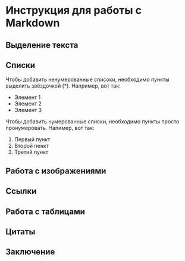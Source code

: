 # Инструкция для работы с Markdown

## Выделение текста

## Списки

Чтобы добавить ненумерованные списоки, необходимо пункты выделить звёздочкой (*). Например, вот так:
 * Элемент 1
 * Элемент 2
 * Элемент 3

 Чтобы добавить нумерованные списки, необходимо пункты просто пронумеровать. Напимер, вот так:
 1. Первый пункт
 2. Второй пенкт
 3. Третий пункт 

## Работа с изображениями

## Ссылки

## Работа с таблицами

## Цитаты

## Заключение
